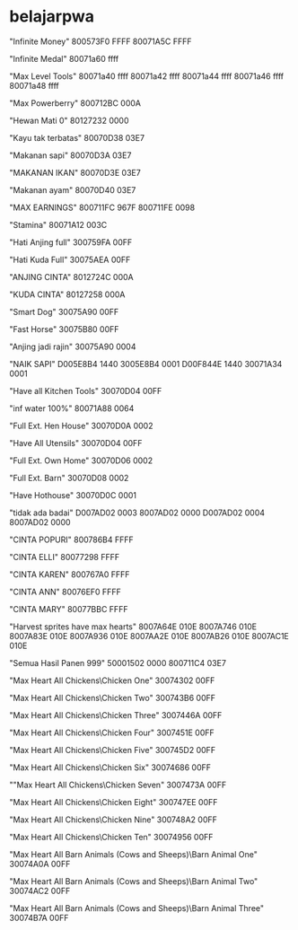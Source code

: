 # belajarpwa

"Infinite Money"
800573F0 FFFF
80071A5C FFFF


"Infinite Medal" 
80071a60 ffff

"Max Level Tools"
80071a40 ffff
80071a42 ffff
80071a44 ffff
80071a46 ffff
80071a48 ffff

"Max Powerberry"
800712BC 000A

"Hewan Mati 0"
80127232 0000

"Kayu tak terbatas"
80070D38 03E7

"Makanan sapi"
80070D3A 03E7

"MAKANAN IKAN"
80070D3E 03E7

"Makanan ayam"
80070D40 03E7

"MAX EARNINGS"
800711FC 967F
800711FE 0098

"Stamina"
80071A12 003C

"Hati Anjing full"
300759FA 00FF

"Hati Kuda Full"
30075AEA 00FF

"ANJING CINTA"
8012724C 000A

"KUDA CINTA"
80127258 000A

"Smart Dog"
30075A90 00FF

"Fast Horse"
30075B80 00FF

"Anjing jadi rajin"
30075A90 0004

"NAIK SAPI"
D005E8B4 1440
3005E8B4 0001
D00F844E 1440
30071A34 0001

"Have all Kitchen Tools"
30070D04 00FF

"inf water 100%"
80071A88 0064

"Full Ext. Hen House"
30070D0A 0002

"Have All Utensils"
30070D04 00FF

"Full Ext. Own Home"
30070D06 0002

"Full Ext. Barn"
30070D08 0002

"Have Hothouse"
30070D0C 0001

"tidak ada badai"
D007AD02 0003
8007AD02 0000
D007AD02 0004
8007AD02 0000

"CINTA POPURI"
800786B4 FFFF

"CINTA ELLI"
80077298 FFFF

"CINTA KAREN"
800767A0 FFFF

"CINTA ANN"
80076EF0 FFFF

"CINTA MARY"
80077BBC FFFF

"Harvest sprites have max hearts"
8007A64E 010E
8007A746 010E
8007A83E 010E
8007A936 010E
8007AA2E 010E
8007AB26 010E
8007AC1E 010E

"Semua Hasil Panen 999"
50001502 0000
800711C4 03E7

"Max Heart All Chickens\Chicken One"
30074302 00FF

"Max Heart All Chickens\Chicken Two"
300743B6 00FF

"Max Heart All Chickens\Chicken Three"
3007446A 00FF

"Max Heart All Chickens\Chicken Four"
3007451E 00FF

"Max Heart All Chickens\Chicken Five"
300745D2 00FF

"Max Heart All Chickens\Chicken Six"
30074686 00FF

""Max Heart All Chickens\Chicken Seven"
3007473A 00FF

"Max Heart All Chickens\Chicken Eight"
300747EE 00FF

"Max Heart All Chickens\Chicken Nine"
300748A2 00FF

"Max Heart All Chickens\Chicken Ten"
30074956 00FF

"Max Heart All Barn Animals (Cows and Sheeps)\Barn Animal One"
30074A0A 00FF

"Max Heart All Barn Animals (Cows and Sheeps)\Barn Animal Two"
30074AC2 00FF

"Max Heart All Barn Animals (Cows and Sheeps)\Barn Animal Three"
30074B7A 00FF
